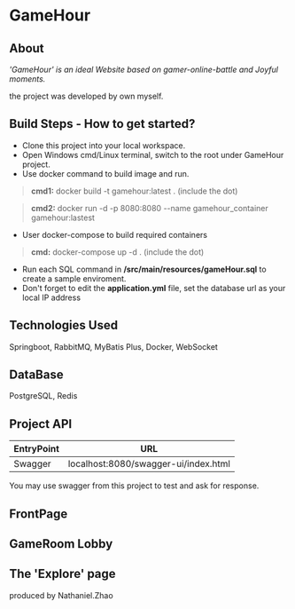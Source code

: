 # GameHour 
## About
*'GameHour' is an ideal Website based on gamer-online-battle and Joyful moments.* 

the project was developed by own myself. 
## Build Steps - How to get started?
- Clone this project into your local workspace.
- Open Windows cmd/Linux terminal, switch to the root  under GameHour project.
- Use docker command to build image and run.
> **cmd1:** docker build -t gamehour:latest . (include the dot)

> **cmd2:** docker run -d -p 8080:8080 --name gamehour_container gamehour:lastest
- User docker-compose to build required containers
> **cmd:** docker-compose up -d . (include the dot)
- Run each SQL command in **/src/main/resources/gameHour.sql** to create a sample enviroment.
- Don't forget to edit the **application.yml** file, set the database url as your local IP address
## Technologies Used
Springboot, RabbitMQ, MyBatis Plus, Docker, WebSocket

## DataBase
PostgreSQL,  Redis

## Project API
| EntryPoint | URL |
|--|--|
| Swagger | localhost:8080/swagger-ui/index.html |

You may use swagger from this project to test and ask for response. 
## FrontPage
## GameRoom Lobby
## The 'Explore' page


produced by Nathaniel.Zhao
